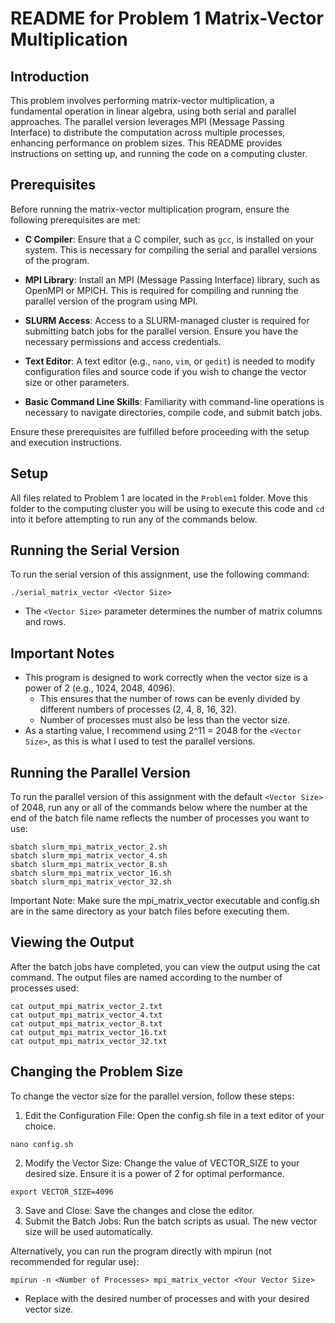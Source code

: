 # README for Problem 1 Matrix-Vector Multiplication

## Introduction

This problem involves performing matrix-vector multiplication, a fundamental operation in linear algebra, using both serial and parallel approaches. The parallel version leverages MPI (Message Passing Interface) to distribute the computation across multiple processes, enhancing performance on problem sizes. This README provides instructions on setting up, and running the code on a computing cluster.

## Prerequisites

Before running the matrix-vector multiplication program, ensure the following prerequisites are met:

- **C Compiler**: Ensure that a C compiler, such as `gcc`, is installed on your system. This is necessary for compiling the serial and parallel versions of the program.

- **MPI Library**: Install an MPI (Message Passing Interface) library, such as OpenMPI or MPICH. This is required for compiling and running the parallel version of the program using MPI.

- **SLURM Access**: Access to a SLURM-managed cluster is required for submitting batch jobs for the parallel version. Ensure you have the necessary permissions and access credentials.

- **Text Editor**: A text editor (e.g., `nano`, `vim`, or `gedit`) is needed to modify configuration files and source code if you wish to change the vector size or other parameters.

- **Basic Command Line Skills**: Familiarity with command-line operations is necessary to navigate directories, compile code, and submit batch jobs.

Ensure these prerequisites are fulfilled before proceeding with the setup and execution instructions.

## Setup

All files related to Problem 1 are located in the `Problem1` folder. Move this folder to the computing cluster you will be using to execute this code and `cd` into it before attempting to run any of the commands below.

## Running the Serial Version

To run the serial version of this assignment, use the following command:

```
./serial_matrix_vector <Vector Size>
```

- The `<Vector Size>` parameter determines the number of matrix columns and rows.

## Important Notes

- This program is designed to work correctly when the vector size is a power of 2 (e.g., 1024, 2048, 4096).
  - This ensures that the number of rows can be evenly divided by different numbers of processes (2, 4, 8, 16, 32).
  - Number of processes must also be less than the vector size.
- As a starting value, I recommend using 2^11 = 2048 for the `<Vector Size>`, as this is what I used to test the parallel versions.

## Running the Parallel Version

To run the parallel version of this assignment with the default `<Vector Size>` of 2048, run any or all of the commands below where the number at the end of the batch file name reflects the number of processes you want to use:

```
sbatch slurm_mpi_matrix_vector_2.sh
sbatch slurm_mpi_matrix_vector_4.sh
sbatch slurm_mpi_matrix_vector_8.sh
sbatch slurm_mpi_matrix_vector_16.sh
sbatch slurm_mpi_matrix_vector_32.sh
```

Important Note: Make sure the mpi_matrix_vector executable and config.sh are in the same directory as your batch files before executing them.

## Viewing the Output

After the batch jobs have completed, you can view the output using the cat command. The output files are named according to the number of processes used:

```
cat output_mpi_matrix_vector_2.txt
cat output_mpi_matrix_vector_4.txt
cat output_mpi_matrix_vector_8.txt
cat output_mpi_matrix_vector_16.txt
cat output_mpi_matrix_vector_32.txt
```

## Changing the Problem Size

To change the vector size for the parallel version, follow these steps:

1. Edit the Configuration File: Open the config.sh file in a text editor of your choice.

```
nano config.sh
```

2. Modify the Vector Size: Change the value of VECTOR_SIZE to your desired size. Ensure it is a power of 2 for optimal performance.

```
export VECTOR_SIZE=4096
```

3. Save and Close: Save the changes and close the editor.
4. Submit the Batch Jobs: Run the batch scripts as usual. The new vector size will be used automatically.

Alternatively, you can run the program directly with mpirun (not recommended for regular use):

```
mpirun -n <Number of Processes> mpi_matrix_vector <Your Vector Size>
```

- Replace <Number of Processes> with the desired number of processes and <Your Vector Size> with your desired vector size.
